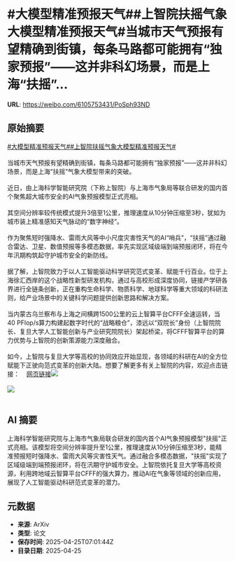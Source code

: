# #大模型精准预报天气##上智院扶摇气象大模型精准预报天气#当城市天气预报有望精确到街镇，每条马路都可能拥有“独家预报”——这并非科幻场景，而是上海“扶摇”...

**URL**: https://weibo.com/6105753431/PoSph93ND

## 原始摘要

<a href="https://m.weibo.cn/search?containerid=231522type%3D1%26t%3D10%26q%3D%23%E5%A4%A7%E6%A8%A1%E5%9E%8B%E7%B2%BE%E5%87%86%E9%A2%84%E6%8A%A5%E5%A4%A9%E6%B0%94%23&amp;extparam=%23%E5%A4%A7%E6%A8%A1%E5%9E%8B%E7%B2%BE%E5%87%86%E9%A2%84%E6%8A%A5%E5%A4%A9%E6%B0%94%23" data-hide=""><span class="surl-text">#大模型精准预报天气#</span></a><a href="https://m.weibo.cn/search?containerid=231522type%3D1%26t%3D10%26q%3D%23%E4%B8%8A%E6%99%BA%E9%99%A2%E6%89%B6%E6%91%87%E6%B0%94%E8%B1%A1%E5%A4%A7%E6%A8%A1%E5%9E%8B%E7%B2%BE%E5%87%86%E9%A2%84%E6%8A%A5%E5%A4%A9%E6%B0%94%23&amp;extparam=%23%E4%B8%8A%E6%99%BA%E9%99%A2%E6%89%B6%E6%91%87%E6%B0%94%E8%B1%A1%E5%A4%A7%E6%A8%A1%E5%9E%8B%E7%B2%BE%E5%87%86%E9%A2%84%E6%8A%A5%E5%A4%A9%E6%B0%94%23" data-hide=""><span class="surl-text">#上智院扶摇气象大模型精准预报天气#</span></a><br><br>当城市天气预报有望精确到街镇，每条马路都可能拥有“独家预报”——这并非科幻场景，而是上海“扶摇”气象大模型带来的突破。<br><br>近日，由上海科学智能研究院（下称上智院）与上海市气象局等联合研发的国内首个聚焦超大城市安全的AI气象预报模型正式亮相。<br><br>其空间分辨率较传统模式提升3倍至1公里，推理速度从10分钟压缩至3秒，犹如为城市装上精准感知天气脉动的“数字神经”。<br><br>作为聚焦短时强降水、雷雨大风等中小尺度灾害性天气的AI“哨兵”，“扶摇”通过融合雷达、卫星、数值预报等多模态数据，率先实现区域级端到端预报闭环，将在今年汛期构筑起守护城市安全的新防线。<br><br>据了解，上智院致力于以人工智能驱动科学研究范式变革、赋能千行百业。位于上海徐汇西岸的这个战略性新型研发机构，通过与高校形成深度协同，链接产学研各界进行全链条创新，正在重构生命科学、物质科学、地球科学等重大领域的科研法则，给产业场景中的关键科学问题提供创新思路和解决方案。<br><br>当内蒙古乌兰察布与上海之间横跨1500公里的云上智算平台CFFF全速运转，当40 PFlop/s算力构建起数字时代的“战略粮仓”，漆远以“双院长”身份（上智院院长、复旦大学人工智能创新与产业研究院院长）架起桥梁，将CFFF智算平台的算力优势与上智院的创新策源能力深度融合。<br><br>如今，上智院与复旦大学等高校的协同效应开始显现，各领域的科研在AI的全方位赋能下正驶向范式变革的创新大陆。想要了解更多有关上智院的内容，欢迎点击链接：<a href="https://weibo.cn/sinaurl?u=https%3A%2F%2Fmp.weixin.qq.com%2Fs%2FW4XM8uPAJXGqKuAasHjb6Q" data-hide=""><span class="url-icon"><img style="width: 1rem;height: 1rem" src="https://h5.sinaimg.cn/upload/2015/09/25/3/timeline_card_small_web_default.png" referrerpolicy="no-referrer"></span><span class="surl-text">网页链接</span></a><img style="" src="https://tvax2.sinaimg.cn/large/006Fd7o3gy1i0sxebbg86j30u00gunbu.jpg" referrerpolicy="no-referrer"><br><br><img style="" src="https://tvax4.sinaimg.cn/large/006Fd7o3gy1i0sxeedl1lj30zk12x18l.jpg" referrerpolicy="no-referrer"><br><br>

## AI 摘要

上海科学智能研究院与上海市气象局联合研发的国内首个AI气象预报模型"扶摇"正式亮相。该模型将空间分辨率提升至1公里，推理速度从10分钟压缩至3秒，能精准预报短时强降水、雷雨大风等灾害性天气。通过融合多模态数据，"扶摇"实现了区域级端到端预报闭环，将在汛期守护城市安全。上智院依托复旦大学等高校资源，利用跨地域云智算平台CFFF的强大算力，推动AI在气象等领域的创新应用，展现了人工智能驱动科研范式变革的潜力。

## 元数据

- **来源**: ArXiv
- **类型**: 论文
- **保存时间**: 2025-04-25T07:01:44Z
- **目录日期**: 2025-04-25
